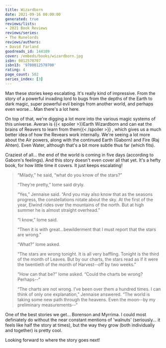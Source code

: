 ```yaml
---
title: Wizardborn
date: 2021-09-16 00:00:00
generated: true
reviews/lists:
- 2021 Book Reviews
reviews/series:
- The Runelords
reviews/authors:
- David Farland
goodreads_id: 144109
cover: /embeds/books/wizardborn.jpg
isbn: 0812570707
isbn13: '9780812570700'
rating: 4
page_count: 502
series_index: [3]
---
```

Man these stories keep escalating. It's really kind of impressive. From the story of a powerful invading lord to bugs from the depths of the Earth to dark magic, super powerful evil beings from another world, and perhaps even worse... Man there's a lot here.  

On top of that, we're digging a lot more into the various magic systems of this universe. Averan is  {{< spoiler >}}Earth Wizardborn and can eat the brains of Reavers to learn from them{{< /spoiler >}}  , which gives us a much better idea of how the Revears work internally. We're seeing a lot more about the Air powers, along with the continued Earth (Gaborn) and Fire (Raj Ahten). Even Water, although that's a bit more subtle thus far (which fits).  

<!--more-->

Craziest of all... the end of the world is coming in five days (according to Gaborn's feelings). And this story doesn't even cover all that yet. It's a hefty book, for how little time it covers. It just keeps escalating!  

>  “Milady,” he said, “what do you know of the stars?”  
> 
>  “They’re pretty,” Iome said dryly.  
> 
>  “Yes,” Jennaise said. “And you may also know that as the seasons progress, 
> the constellations rotate about the sky. At the first of the year, Elwind 
> rides over the mountains of the north. But at high summer he is almost
> straight overhead.”  
> 
>  “I know,” Iome said.  
> 
>  “Then it is with great...bewilderment that I must report that the stars are 
> wrong.”  
> 
>  “What?” Iome asked.  
> 
>  “The stars are wrong tonight. It is all very baffling. Tonight is the third 
> of the month of Leaves. But by our charts, the stars read as if it were the 
> twentieth of the month of Harvest--off by two weeks.”  
> 
>  “How can that be?” Iome asked. “Could the charts be wrong? Perhaps--“  
> 
>  “The charts are not wrong. I’ve been over them a hundred times. I can think 
> of only one explanation,” Jennaise answered. “The world is taking some new 
> path through the heavens. Even the moon--by my preliminary measurements--“  

One of the best stories we get... Borenson and Myrrima. I could most definiately do without the near constant mentions of 'walnuts' (seriously... it feels like half the story at times), but the way they grow (both individually and together) is pretty cool.  

Looking forward to where the story goes next!